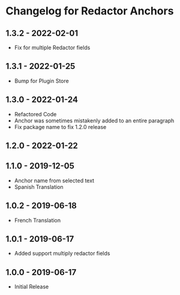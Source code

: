 # Changelog for Redactor Anchors

## 1.3.2 - 2022-02-01
- Fix for multiple Redactor fields

## 1.3.1 - 2022-01-25
- Bump for Plugin Store

## 1.3.0 - 2022-01-24
- Refactored Code
- Anchor was sometimes mistakenly added to an entire paragraph
- Fix package name to fix 1.2.0 release

## 1.2.0 - 2022-01-22

## 1.1.0 - 2019-12-05
- Anchor name from selected text
- Spanish Translation

## 1.0.2 - 2019-06-18
- French Translation

## 1.0.1 - 2019-06-17
- Added support multiply redactor fields

## 1.0.0 - 2019-06-17
- Initial Release
